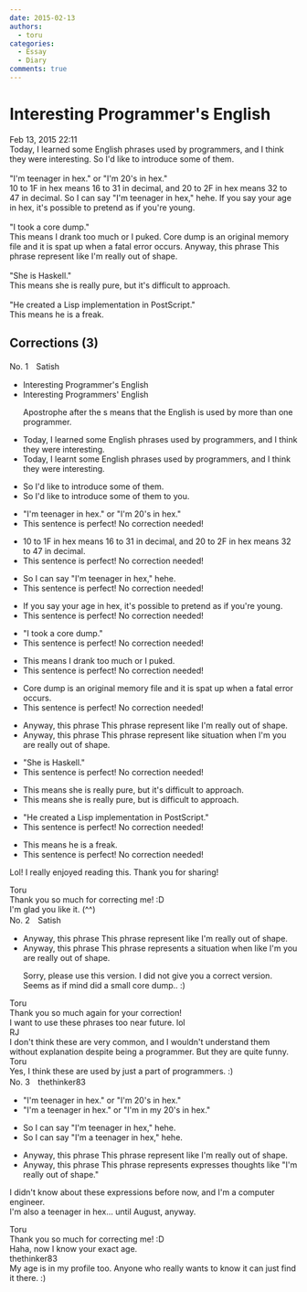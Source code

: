 ```yaml
---
date: 2015-02-13
authors:
  - toru
categories:
  - Essay
  - Diary
comments: true
---
```


# Interesting Programmer's English
<div class="date">Feb 13, 2015 22:11</div>
<div id="post"><div id="body_show_ori">
Today, I learned some English phrases used by programmers, and I think they were interesting. So I'd like to introduce some of them.<br/><br/>"I'm teenager in hex." or "I'm 20's in hex."<br/>10 to 1F in hex means 16 to 31 in decimal, and 20 to 2F in hex means 32 to 47 in decimal. So I can say "I'm teenager in hex," hehe. If you say your age in hex, it's possible to pretend as if you're young.<br/><br/>"I took a core dump."<br/>This means I drank too much or I puked. Core dump is an original memory file and it is spat up when a fatal error occurs. Anyway, this phrase This phrase represent like I'm really out of shape.<br/><br/>"She is Haskell."<br/>This means she is really pure, but it's difficult to approach.<br/><br/>"He created a Lisp implementation in PostScript."<br/>This means he is a freak.<br/>
</div></div>

<!-- more -->


## Corrections (3)
<div id="block"><div class="first_name"> No. 1　<span class="just_name">Satish</span></div><div id="block2">
<ul class="correction_field">
<li class="incorrect">Interesting Programmer's English</li>
<li class="corrected correct">
Interesting Programmer<span class="f_red">s'</span> English
<p class="correction_comment">Apostrophe after the s means that the English is used by more than one programmer.</p>
</li>
</ul>
<ul class="correction_field">
<li class="incorrect">Today, I learned some English phrases used by programmers, and I think they were interesting.</li>
<li class="corrected correct">
Today, I learn<span class="f_blue">t</span> some English phrases used by programmers, and I think they were interesting.
</li>
</ul>
<ul class="correction_field">
<li class="incorrect">So I'd like to introduce some of them.</li>
<li class="corrected correct">
So I'd like to introduce some of them<span class="f_blue"> to you</span>.
</li>
</ul>
<ul class="correction_field">
<li class="incorrect">"I'm teenager in hex." or "I'm 20's in hex."</li>
<li class="corrected perfect">This sentence is perfect! No correction needed!</li>
</ul>
<ul class="correction_field">
<li class="incorrect">10 to 1F in hex means 16 to 31 in decimal, and 20 to 2F in hex means 32 to 47 in decimal.</li>
<li class="corrected perfect">This sentence is perfect! No correction needed!</li>
</ul>
<ul class="correction_field">
<li class="incorrect">So I can say "I'm teenager in hex," hehe.</li>
<li class="corrected perfect">This sentence is perfect! No correction needed!</li>
</ul>
<ul class="correction_field">
<li class="incorrect">If you say your age in hex, it's possible to pretend as if you're young.</li>
<li class="corrected perfect">This sentence is perfect! No correction needed!</li>
</ul>
<ul class="correction_field">
<li class="incorrect">"I took a core dump."</li>
<li class="corrected perfect">This sentence is perfect! No correction needed!</li>
</ul>
<ul class="correction_field">
<li class="incorrect">This means I drank too much or I puked.</li>
<li class="corrected perfect">This sentence is perfect! No correction needed!</li>
</ul>
<ul class="correction_field">
<li class="incorrect">Core dump is an original memory file and it is spat up when a fatal error occurs.</li>
<li class="corrected perfect">This sentence is perfect! No correction needed!</li>
</ul>
<ul class="correction_field">
<li class="incorrect">Anyway, this phrase This phrase represent like I'm really out of shape.</li>
<li class="corrected correct">
Anyway, this phrase <span class="sline">This phrase</span> represent <span class="sline">like</span> <span class="f_blue"> situation when </span>I'm <span class="f_blue">you are </span>really out of shape.
</li>
</ul>
<ul class="correction_field">
<li class="incorrect">"She is Haskell."</li>
<li class="corrected perfect">This sentence is perfect! No correction needed!</li>
</ul>
<ul class="correction_field">
<li class="incorrect">This means she is really pure, but it's difficult to approach.</li>
<li class="corrected correct">
This means she is really pure, but <span class="f_blue">is</span> difficult to approach.
</li>
</ul>
<ul class="correction_field">
<li class="incorrect">"He created a Lisp implementation in PostScript."</li>
<li class="corrected perfect">This sentence is perfect! No correction needed!</li>
</ul>
<ul class="correction_field">
<li class="incorrect">This means he is a freak.</li>
<li class="corrected perfect">This sentence is perfect! No correction needed!</li>
</ul>
<p class="comment_small">
 Lol!  I really enjoyed reading this. Thank you for sharing!
</p>

</div><div class="name"><span class="just_name">Toru</span><br>
Thank you so much for correcting me! :D<br/>I'm glad you like it. (^^)
</div>
</div>
<div id="block"><div class="first_name"> No. 2　<span class="just_name">Satish</span></div><div id="block2">
<ul class="correction_field">
<li class="incorrect">Anyway, this phrase This phrase represent like I'm really out of shape.</li>
<li class="corrected correct">
Anyway, this phrase <span class="sline">This phrase</span> represent<span class="f_blue">s a situation when </span> <span class="sline">like I'm</span> <span class="f_blue">you are </span>really out of shape.
<p class="correction_comment">Sorry, please use this version.  I did not give you a correct version.  Seems as if mind did a small core dump.. :)</p>
</li>
</ul>
</div><div class="name"><span class="just_name">Toru</span><br>
Thank you so much again for your correction! <br/>I want to use these phrases too near future. lol
</div>
<div class="name"><span class="just_name">RJ</span><br>
I don't think these are very common, and I wouldn't understand them without explanation despite being a programmer. But they are quite funny.
</div>
<div class="name"><span class="just_name">Toru</span><br>
Yes, I think these are used by just a part of programmers. :)
</div>
</div>
<div id="block"><div class="first_name"> No. 3　<span class="just_name">thethinker83</span></div><div id="block2">
<ul class="correction_field">
<li class="incorrect">"I'm teenager in hex." or "I'm 20's in hex."</li>
<li class="corrected correct">
"I'm <span class="f_blue">a</span> teenager in hex." or "I'm <span class="f_blue">in my</span> 20's in hex."
</li>
</ul>
<ul class="correction_field">
<li class="incorrect">So I can say "I'm teenager in hex," hehe.</li>
<li class="corrected correct">
So I can say "I'm <span class="f_blue">a</span> teenager in hex," hehe.
</li>
</ul>
<ul class="correction_field">
<li class="incorrect">Anyway, this phrase This phrase represent like I'm really out of shape.</li>
<li class="corrected correct">
Anyway, this phrase <span class="f_red"><span class="sline">This phrase</span></span> <span class="sline"><span class="f_red">represents</span></span> <span class="f_blue">expresses thoughts</span> like <span class="f_blue">"</span>I'm really out of shape.<span class="f_blue">"</span>
</li>
</ul>
<p class="comment_small">
 I didn't know about these expressions before now, and I'm a computer engineer.
 <br/>
 I'm also a teenager in hex... until August, anyway.
</p>

</div><div class="name"><span class="just_name">Toru</span><br>
Thank you so much for correcting me! :D<br/>Haha, now I know your exact age.
</div>
<div class="name"><span class="just_name">thethinker83</span><br>
My age is in my profile too.  Anyone who really wants to know it can just find it there.  :)
</div>
</div>
